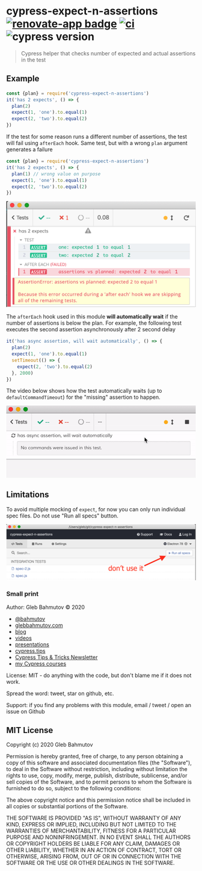 # cypress-expect-n-assertions [![renovate-app badge][renovate-badge]][renovate-app] [![ci](https://github.com/bahmutov/cypress-expect-n-assertions/actions/workflows/ci.yml/badge.svg?branch=master)](https://github.com/bahmutov/cypress-expect-n-assertions/actions/workflows/ci.yml) ![cypress version](https://img.shields.io/badge/cypress-12.17.0-brightgreen)
> Cypress helper that checks number of expected and actual assertions in the test

## Example

```js
const {plan} = require('cypress-expect-n-assertions')
it('has 2 expects', () => {
  plan(2)
  expect(1, 'one').to.equal(1)
  expect(2, 'two').to.equal(2)
})
```

If the test for some reason runs a different number of assertions, the test will fail using `afterEach` hook. Same test, but with a wrong `plan` argument generates a failure

```js
const {plan} = require('cypress-expect-n-assertions')
it('has 2 expects', () => {
  plan(1) // wrong value on purpose
  expect(1, 'one').to.equal(1)
  expect(2, 'two').to.equal(2)
})
```

![Failed test](images/plan.png)

The `afterEach` hook used in this module **will automatically wait** if the number of assertions is below the plan. For example, the following test executes the second assertion asynchronously after 2 second delay

```js
it('has async assertion, will wait automatically', () => {
  plan(2)
  expect(1, 'one').to.equal(1)
  setTimeout(() => {
    expect(2, 'two').to.equal(2)
  }, 2000)
})
```

The video below shows how the test automatically waits (up to `defaultCommandTimeout`) for the "missing" assertion to happen.

![Automatic wait](images/auto-wait.gif)

## Limitations

To avoid multiple mocking of `expect`, for now you can only run individual spec files. Do not use "Run all specs" button.

![Run all button](images/run-all.png)

### Small print

Author: Gleb Bahmutov &copy; 2020

- [@bahmutov](https://twitter.com/bahmutov)
- [glebbahmutov.com](https://glebbahmutov.com)
- [blog](https://glebbahmutov.com/blog)
- [videos](https://www.youtube.com/glebbahmutov)
- [presentations](https://slides.com/bahmutov)
- [cypress.tips](https://cypress.tips)
- [Cypress Tips & Tricks Newsletter](https://cypresstips.substack.com/)
- [my Cypress courses](https://cypress.tips/courses)

License: MIT - do anything with the code, but don't blame me if it does not work.

Spread the word: tweet, star on github, etc.

Support: if you find any problems with this module, email / tweet / open an issue on Github

[issues]: https://github.com/bahmutov/rocha/issues

## MIT License

Copyright (c) 2020 Gleb Bahmutov

Permission is hereby granted, free of charge, to any person
obtaining a copy of this software and associated documentation
files (the "Software"), to deal in the Software without
restriction, including without limitation the rights to use,
copy, modify, merge, publish, distribute, sublicense, and/or sell
copies of the Software, and to permit persons to whom the
Software is furnished to do so, subject to the following
conditions:

The above copyright notice and this permission notice shall be
included in all copies or substantial portions of the Software.

THE SOFTWARE IS PROVIDED "AS IS", WITHOUT WARRANTY OF ANY KIND,
EXPRESS OR IMPLIED, INCLUDING BUT NOT LIMITED TO THE WARRANTIES
OF MERCHANTABILITY, FITNESS FOR A PARTICULAR PURPOSE AND
NONINFRINGEMENT. IN NO EVENT SHALL THE AUTHORS OR COPYRIGHT
HOLDERS BE LIABLE FOR ANY CLAIM, DAMAGES OR OTHER LIABILITY,
WHETHER IN AN ACTION OF CONTRACT, TORT OR OTHERWISE, ARISING
FROM, OUT OF OR IN CONNECTION WITH THE SOFTWARE OR THE USE OR
OTHER DEALINGS IN THE SOFTWARE.

[renovate-badge]: https://img.shields.io/badge/renovate-app-blue.svg
[renovate-app]: https://renovateapp.com/
